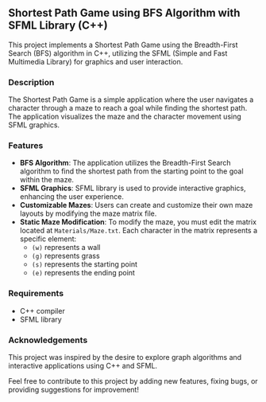 ## Shortest Path Game using BFS Algorithm with SFML Library (C++)

This project implements a Shortest Path Game using the Breadth-First Search (BFS) algorithm in C++, utilizing the SFML (Simple and Fast Multimedia Library) for graphics and user interaction.

### Description

The Shortest Path Game is a simple application where the user navigates a character through a maze to reach a goal while finding the shortest path. The application visualizes the maze and the character movement using SFML graphics.

### Features

- **BFS Algorithm**: The application utilizes the Breadth-First Search algorithm to find the shortest path from the starting point to the goal within the maze.
- **SFML Graphics**: SFML library is used to provide interactive graphics, enhancing the user experience.
- **Customizable Mazes**: Users can create and customize their own maze layouts by modifying the maze matrix file.
- **Static Maze Modification**: To modify the maze, you must edit the matrix located at `Materials/Maze.txt`. Each character in the matrix represents a specific element:
  - `(w)` represents a wall
  - `(g)` represents grass
  - `(s)` represents the starting point
  - `(e)` represents the ending point

### Requirements

- C++ compiler
- SFML library

### Acknowledgements

This project was inspired by the desire to explore graph algorithms and interactive applications using C++ and SFML.

Feel free to contribute to this project by adding new features, fixing bugs, or providing suggestions for improvement!
